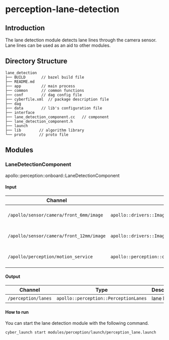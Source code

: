 # perception-lane-detection

## Introduction

The lane detection module detects lane lines through the camera sensor. Lane lines can be used as an aid to other
modules.

## Directory Structure

```
lane_detection
├── BUILD       // bazel build file
├── README.md
├── app         // main process
├── common      // common functions
├── conf        // dag config file
├── cyberfile.xml  // package description file
├── dag
├── data        // lib's configuration file
├── interface
├── lane_detection_component.cc   // component
├── lane_detection_component.h
├── launch
├── lib        // algorithm library
└── proto      // proto file
```

## Modules

### LaneDetectionComponent

apollo::perception::onboard::LaneDetectionComponent

#### Input

| Channel                                  | Type                                                                        | Description            |
| ---------------------------------------- | --------------------------------------------------------------------------- | ---------------------- |
| `/apollo/sensor/camera/front_6mm/image`  | `apollo::drivers::Image`                                                    | camera drive message   |
| `/apollo/sensor/camera/front_12mm/image` | `apollo::drivers::Image`                                                    | camera drive message   |
| `/apollo/perception/motion_service`      | `apollo::perception::onboard::LaneDetectionComponent::MotionServiceMsgType` | motion service message |

#### Output

| Channel             | Type                                  | Description |
| ------------------- | ------------------------------------- | ----------- |
| `/perception/lanes` | `apollo::perception::PerceptionLanes` | lane line   |

#### How to run

You can start the lane detection module with the following command.

```
cyber_launch start modules/perception/launch/perception_lane.launch
```

